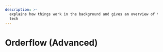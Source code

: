 ```yaml
---
description: >-
  explains how things work in the background and gives an overview of the entire
  tech
---
```


# Orderflow (Advanced)

